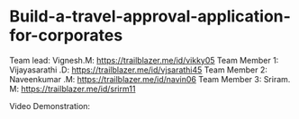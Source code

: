 # Build-a-travel-approval-application-for-corporates

Team lead: Vignesh.M: https://trailblazer.me/id/vikky05
Team Member 1: Vijayasarathi .D: https://trailblazer.me/id/vjsarathi45
Team Member 2: Naveenkumar .M: https://trailblazer.me/id/navin06
Team Member 3: Sriram. M: https://trailblazer.me/id/srirm11

Video Demonstration:

